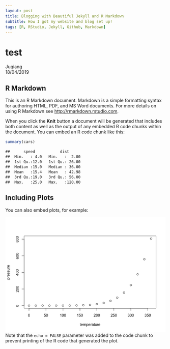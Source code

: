 ```yaml
---
layout: post
title: Blogging with Beautiful Jekyll and R Markdown
subtitle: How I got my website and blog set up!
tags: [R, RStudio, Jekyll, Github, Markdown]
---
```

# test
Juqiang  
18/04/2019  



## R Markdown

This is an R Markdown document. Markdown is a simple formatting syntax for authoring HTML, PDF, and MS Word documents. For more details on using R Markdown see <http://rmarkdown.rstudio.com>.

When you click the **Knit** button a document will be generated that includes both content as well as the output of any embedded R code chunks within the document. You can embed an R code chunk like this:


```r
summary(cars)
```

```
##      speed           dist       
##  Min.   : 4.0   Min.   :  2.00  
##  1st Qu.:12.0   1st Qu.: 26.00  
##  Median :15.0   Median : 36.00  
##  Mean   :15.4   Mean   : 42.98  
##  3rd Qu.:19.0   3rd Qu.: 56.00  
##  Max.   :25.0   Max.   :120.00
```

## Including Plots

You can also embed plots, for example:

![](/img/blog_images/figure-html/pressure-1.png)
Note that the `echo = FALSE` parameter was added to the code chunk to prevent printing of the R code that generated the plot.
